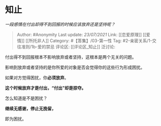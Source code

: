 # 知止
*一段感情在付出却得不到回报的时候应该放弃还是坚持呢？*

> Author: #Anonymity
> Last update: *23/07/2021*
> Link: [[恋爱原理]] [[爱情]] [[所托非人]]
> Category: #【答集】/03-第一性
> Tag: #2-亲密关系/1-交往准则/1b-爱的禁忌
> 评论区: [[评论区_知止]]
> 泛讨论:

付出得不到回报根本不影响放弃或者坚持，这根本是两个无关的问题。

影响到放弃或者坚持的是你所爱的对象是否会觉得你的这些行为形成困扰。

如果对方觉得困扰，你**必须放弃**。

**这个时候放弃才是付出，“付出”却是掠夺。**

怎么知道是不是困扰？

**继续无感谢，停止无挽留，**

即为困扰。
